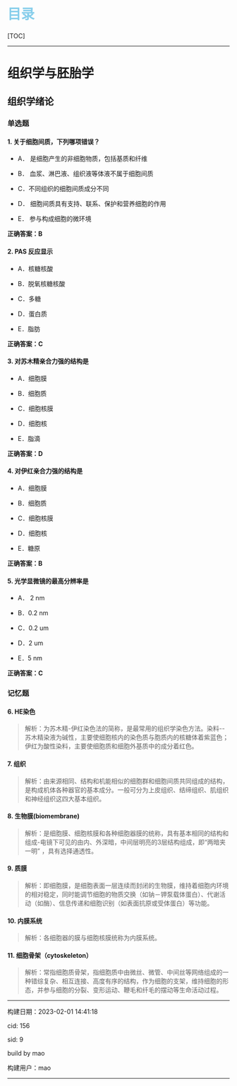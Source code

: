 
<h1 style="font-size:2.2em;color:skyblue;text-align:left">目录</h1>

[TOC]

---






























# 组织学与胚胎学

## 组织学绪论

### 单选题

#### 1. 关于细胞间质，下列哪项错误？

* A． 是细胞产生的非细胞物质，包括基质和纤维

* B． 血浆、淋巴液、组织液等体液不属于细胞间质

* C．不同组织的细胞间质成分不同

* D． 细胞间质具有支持、联系、保护和营养细胞的作用

* E． 参与构成细胞的微环境

**正确答案：B**







#### 2. PAS 反应显示

* A．核糖核酸

* B．脱氧核糖核酸

* C．多糖

* D．蛋白质

* E．脂肪

**正确答案：C**







#### 3. 对苏木精亲合力强的结构是

* A．细胞膜

* B．细胞质

* C．细胞核膜

* D．细胞核

* E．脂滴

**正确答案：D**







#### 4. 对伊红亲合力强的结构是

* A．细胞膜

* B．细胞质

* C．细胞核膜

* D．细胞核

* E．糖原

**正确答案：B**







#### 5. 光学显微镜的最高分辨率是

* A． 2 nm

* B．0.2 nm

* C．0.2 um

* D．2 um

* E．5 nm

**正确答案：C**











### 记忆题

#### 6. HE染色

> 解析：为苏木精-伊红染色法的简称，是最常用的组织学染色方法。染料--苏木精染液为碱性，主要使细胞核内的染色质与胞质内的核糖体着紫蓝色；伊红为酸性染料，主要使细胞质和细胞外基质中的成分着红色。







#### 7. 组织

> 解析：由来源相同、结构和机能相似的细胞群和细胞间质共同组成的结构，是构成机体各种器官的基本成分。一般可分为上皮组织、结缔组织、肌组织和神经组织这四大基本组织。







#### 8. 生物膜(biomembrane)

> 解析：是细胞膜、细胞核膜和各种细胞器膜的统称，具有基本相同的结构和组成-电镜下可见的由内、外深暗，中间层明亮的3层结构组成，即“两暗夹一明” ，具有选择通透性。







#### 9. 质膜

> 解析：即细胞膜，是细胞表面一层连续而封闭的生物膜，维持着细胞内环境的相对稳定，同时能调节细胞的物质交换（如钠－钾泵载体蛋白）、代谢活动（如酶）、信息传递和细胞识别（如表面抗原或受体蛋白）等功能。







#### 10. 内膜系统

> 解析：各细胞器的膜与细胞核膜统称为内膜系统。







#### 11. 细胞骨架（cytoskeleton）

> 解析：常指细胞质骨架，指细胞质中由微丝、微管、中间丝等网络组成的一种错综复杂、相互连接、高度有序的结构，作为细胞的支架，维持细胞的形态，并参与细胞的分裂、变形运动、鞭毛和纤毛的摆动等生命活动过程。

















---

构建日期：2023-02-01 14:41:18

cid: 156

sid: 9

build  by  mao

构建用户：mao

---